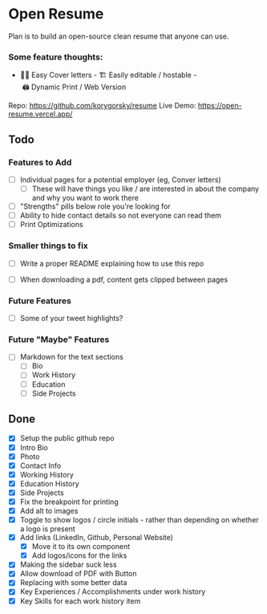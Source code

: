 # Open Resume

Plan is to build an open-source clean resume that anyone can use.

### Some feature thoughts:

- 🧑‍💼 Easy Cover letters
- 🏗 Easily editable / hostable
- 🖨 Dynamic Print / Web Version

Repo: https://github.com/korygorsky/resume
Live Demo: https://open-resume.vercel.app/

## Todo

### Features to Add
- [ ] Individual pages for a potential employer (eg, Conver letters)
    - [ ] These will have things you like / are interested in about the company and why you want to work there
- [ ] "Strengths" pills below role you're looking for
- [ ] Ability to hide contact details so not everyone can read them
- [ ] Print Optimizations
  
### Smaller things to fix
- [ ] Write a proper README explaining how to use this repo
- [ ] When downloading a pdf, content gets clipped between pages


### Future Features
- [ ] Some of your tweet highlights?

### Future "Maybe" Features
- [ ] Markdown for the text sections
  - [ ] Bio
  - [ ] Work History
  - [ ] Education
  - [ ] Side Projects

## Done

- [x] Setup the public github repo
- [x] Intro Bio
- [x] Photo
- [x] Contact Info
- [x] Working History
- [x] Education History
- [x] Side Projects
- [x] Fix the breakpoint for printing
- [x] Add alt to images
- [x] Toggle to show logos / circle initials - rather than depending on whether a logo is present
- [x] Add links (LinkedIn, Github, Personal Website)
  - [x] Move it to its own component
  - [x] Add logos/icons for the links
- [x] Making the sidebar suck less
- [x] Allow download of PDF with Button
- [x] Replacing with some better data 
- [x] Key Experiences / Accomplishments under work history
- [x] Key Skills for each work history item